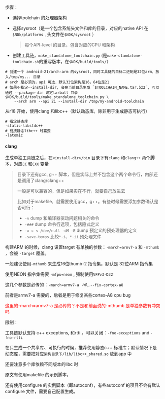 步骤：

- 选择toolchain 的处理器架构 

- 选择sysroot（是一个包含系统头文件和库的目录，对应的native API 在`$NDk/platforms` , 头文件在`$NDK/sysroot` ）

    > 每个API-level 的目录，包含对应的CPU 和架构  

- 创建工具链，`make_standalone_toolchain.py` (是`make-standalone-toolchain.sh`的重写版本，在`$NDK/build/tools/`）

```shell
# 创建一个 android-21/arch-arm 的sysroot，同时工具链的目标二进制是32位arm，放入/tmp/my... 目录
# arch 是必须的，api 可选，默认32位架构是16，64位是21
# 如果不指定--install-dir, 会在当前目录生成 `$TOOLCHAIN_NAME.tar.bz2`, 可以通过 --package-dir 设定tarball 目录
$NDK/build/tools/make_standalone_toolchain.py \
    --arch arm --api 21 --install-dir /tmp/my-android-toolchain
```

从r18 开始，使用clang 和libc++（默认动态库，除非用于生成静态可执行）

```shell
# 指定静态库
-static-libstdc++
# 链接静态libc++ 时需要
-latomic
```

#### clang

生成单独工具链之后，在`<install-dir>/bin` 目录下有`clang` 和`clang++` 两个脚本，对应`CC` 和`CXX` 变量  

> 目录下还有gcc, g++ 脚本，但是实际上并不包含这个两个命令行，内部还是调用了clang/clang++  
>
> 一般是可以兼容的，但是如果实在不行，就要自己放进去
>
> 比如对于makefile，就需要使用gcc，g++。有些时候需要添加参数确认是否可行：
>
> - `-v` dump 和编译器驱动问题相关的命令
> - `-###` dump 命令行选项，包括隐式定义
> - `-x c < /dev/null -dM -E` dump 预定义的预处理器的定义
> - `-save-temps` 比较`*.i`、`*.ii` 预处理文件

构建ARM 的时候，clang 设置target 有单独的参数：`-march=armv7-a` 和 `-mthumb` ，会被 `-target`  覆盖。  

一般建议使用`-mthumb` 来生成16位thumb-2 指令集，默认是 32位ARM 指令集  

使用NEON 指令集需要 `-mfpu=neon` , 强制使用`VFPv3-D32`  

这几个参数是必传的：`-march=armv7-a -Wl,--fix-cortex-a8`

前者是armv7-a 需要的，后者是用于修复某些cortex-A8 cpu bug

<font color=red>这里的-march=armv7-a 是必传的？不是和前面说的-mthumb 是单独参数有冲突吗</font>



限制：

工具链默认支持 c++ exceptions, 和rtti 。可以关闭：`-fno-exceptions` and `-fno-rtti`

在只生成一个共享库、可执行的时候，推荐使用静态c++ 标准库；默认情况下是动态库，需要把对应`架构目录下/lib/libc++_shared.so` 放到app 中  

还要注意多个库依赖不同版本的libc 时



原文有使用makefile 的示例脚本，

还有使用configure 的实例脚本（即autoconf），有些autoconf 的项目不会有默认configure 文件，需要自己配置生成。  



